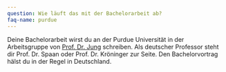 ```yaml
---
question: Wie läuft das mit der Bachelorarbeit ab?
faq-name: purdue
---
```


Deine Bachelorarbeit wirst du an der Purdue Universität in der Arbeitsgruppe von [Prof. Dr. Jung](https://www.physics.purdue.edu/people/faculty/anjung.php) schreiben.
Als deutscher Professor steht dir Prof. Dr. Spaan oder Prof. Dr. Kröninger zur Seite. Den Bachelorvortrag hälst du in der Regel in Deutschland.